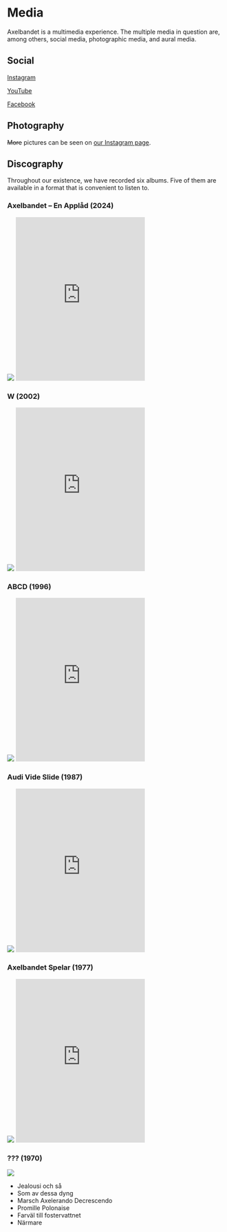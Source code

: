 # Media

Axelbandet is a multimedia experience. The multiple media in question are, among others, social media, photographic media, and aural media.

## Social

[Instagram](https://www.instagram.com/axelbandet/)

[YouTube](https://www.youtube.com/channel/UCe4nGl0X6Nznp68YsYgIhXg)

[Facebook](https://www.facebook.com/axelbandet/)

## Photography

~~More~~ pictures can be seen on [our Instagram page](https://www.instagram.com/axelbandet/).

## Discography

Throughout our existence, we have recorded six albums. Five of them are available in a format that is convenient to listen to.

### Axelbandet – En Applåd (2024)

<img src="/axelbandet-en-applad.jpg" class="albumcover" />
<iframe class="spotify" src="https://open.spotify.com/embed/album/1eEGRS1VjO1a1oPBdU36AL" height="380" frameborder="0" allowtransparency="true" allow="encrypted-media"></iframe>

### W (2002)

<img src="/axelbandet-w.png" class="albumcover" />
<iframe class="spotify" src="https://open.spotify.com/embed/album/2SGmESRu8NxvXNHQRQAW74" height="380" frameborder="0" allowtransparency="true" allow="encrypted-media"></iframe>

### ABCD (1996)

<img src="/axelbandet-abcd.jpg" class="albumcover" />
<iframe class="spotify" src="https://open.spotify.com/embed/album/0MK2F2i1LGBaflVKYYt1se" height="380" frameborder="0" allowtransparency="true" allow="encrypted-media"></iframe>

### Audi Vide Slide (1987)

<img src="/axelbandet-audi-vide-slide.jpg" class="albumcover" />
<iframe class="spotify" src="https://open.spotify.com/embed/album/5eWrRuEt395gLpd7wtfSxU" height="380" frameborder="0" allowtransparency="true" allow="encrypted-media"></iframe>

### Axelbandet Spelar (1977)

<img src="/axelbandet-spelar.png" class="albumcover" />
<iframe class="spotify" src="https://open.spotify.com/embed/album/3ftmY1WnGEE7Gi344piNdK" height="380" frameborder="0" allowtransparency="true" allow="encrypted-media"></iframe>

### ??? (1970)

<img src="/axelbandet-1970.jpg" class="albumcover" />

- Jealousi och så
- Som av dessa dyng
- Marsch Axelerando Decrescendo
- Promille Polonaise
- Farväl till fostervattnet
- Närmare 
